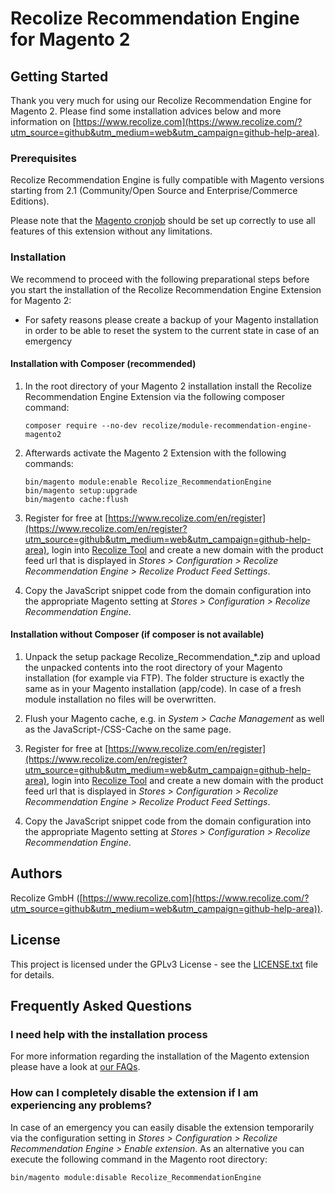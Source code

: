 # Recolize Recommendation Engine for Magento 2

## Getting Started

Thank you very much for using our Recolize Recommendation Engine for Magento 2.
Please find some installation advices below and more information on [https://www.recolize.com](https://www.recolize.com/?utm_source=github&utm_medium=web&utm_campaign=github-help-area).

### Prerequisites

Recolize Recommendation Engine is fully compatible with Magento versions starting from 2.1 (Community/Open Source and Enterprise/Commerce Editions).

Please note that the [Magento cronjob](https://devdocs.magento.com/guides/v2.3/config-guide/cli/config-cli-subcommands-cron.html) should be set up correctly to use all features of this extension without any limitations.

### Installation

We recommend to proceed with the following preparational steps before you start the installation of the Recolize Recommendation Engine Extension for Magento 2:
* For safety reasons please create a backup of your Magento installation in order to be able to reset the system to the current state in case of an emergency

#### Installation with Composer (recommended)
1.	In the root directory of your Magento 2 installation install the Recolize Recommendation Engine Extension via the following composer command:
    ```
    composer require --no-dev recolize/module-recommendation-engine-magento2
    ```

2.	Afterwards activate the Magento 2 Extension with the following commands:
    ```
    bin/magento module:enable Recolize_RecommendationEngine
    bin/magento setup:upgrade
    bin/magento cache:flush
    ```

3.	Register for free at [https://www.recolize.com/en/register](https://www.recolize.com/en/register?utm_source=github&utm_medium=web&utm_campaign=github-help-area), login into [Recolize Tool](https://tool.recolize.com/?utm_source=github&utm_medium=web&utm_campaign=github-help-area) and create a new domain with the product feed url that is displayed in _Stores > Configuration > Recolize Recommendation Engine > Recolize Product Feed Settings_.

4.	Copy the JavaScript snippet code from the domain configuration into the appropriate Magento setting at _Stores > Configuration > Recolize Recommendation Engine_.

#### Installation without Composer (if composer is not available)
1.	Unpack the setup package Recolize_Recommendation_*.zip and upload the unpacked contents into the root directory of your Magento installation (for example via FTP).
The folder structure is exactly the same as in your Magento installation (app/code). In case of a fresh module installation no files will be overwritten.

2.	Flush your Magento cache, e.g. in _System > Cache Management_ as well as the JavaScript-/CSS-Cache on the same page.

3.	Register for free at [https://www.recolize.com/en/register](https://www.recolize.com/en/register?utm_source=github&utm_medium=web&utm_campaign=github-help-area), login into [Recolize Tool](https://tool.recolize.com/?utm_source=github&utm_medium=web&utm_campaign=github-help-area) and create a new domain with the product feed url that is displayed in _Stores > Configuration > Recolize Recommendation Engine > Recolize Product Feed Settings_.

4.	Copy the JavaScript snippet code from the domain configuration into the appropriate Magento setting at _Stores > Configuration > Recolize Recommendation Engine_.

## Authors

Recolize GmbH ([https://www.recolize.com](https://www.recolize.com/?utm_source=github&utm_medium=web&utm_campaign=github-help-area)).

## License

This project is licensed under the GPLv3 License - see the [LICENSE.txt](LICENSE.txt) file for details.

## Frequently Asked Questions

### I need help with the installation process
For more information regarding the installation of the Magento extension please have a look at [our FAQs](https://www.recolize.com/en/faq?utm_source=github&utm_medium=web&utm_campaign=github-help-area).

### How can I completely disable the extension if I am experiencing any problems?
In case of an emergency you can easily disable the extension temporarily via the configuration setting in _Stores > Configuration > Recolize Recommendation Engine > Enable extension_.
As an alternative you can execute the following command in the Magento root directory:
```
bin/magento module:disable Recolize_RecommendationEngine
```